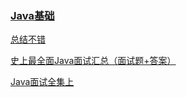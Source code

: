 ### [Java基础](/docs/java/base/java基础.md)

[总结不错](https://zhengqing.blog.csdn.net/)

[史上最全面Java面试汇总（面试题+答案）](https://blog.csdn.net/qq_18298439/article/details/80939968?ops_request_misc=%25257B%252522request%25255Fid%252522%25253A%252522160898768216780308345891%252522%25252C%252522scm%252522%25253A%25252220140713.130102334.pc%25255Fall.%252522%25257D&request_id=160898768216780308345891&biz_id=0&utm_medium=distribute.pc_search_result.none-task-blog-2~all~first_rank_v2~rank_v29_name-1-80939968.nonecase&utm_term=Java%E9%9D%A2%E8%AF%95)

[Java面试全集上](https://blog.csdn.net/jackfrued/article/details/44921941?ops_request_misc=&request_id=&biz_id=102&utm_term=Java%25E9%259D%25A2%25E8%25AF%2595&utm_medium=distribute.pc_search_result.none-task-blog-2~all~sobaiduweb~default-0-44921941.nonecase)

